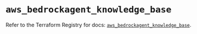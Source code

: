 # `aws_bedrockagent_knowledge_base`

Refer to the Terraform Registry for docs: [`aws_bedrockagent_knowledge_base`](https://registry.terraform.io/providers/hashicorp/aws/6.5.0/docs/resources/bedrockagent_knowledge_base).
